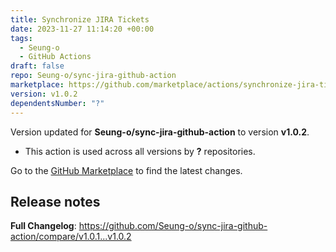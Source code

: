 ```yaml
---
title: Synchronize JIRA Tickets
date: 2023-11-27 11:14:20 +00:00
tags:
  - Seung-o
  - GitHub Actions
draft: false
repo: Seung-o/sync-jira-github-action
marketplace: https://github.com/marketplace/actions/synchronize-jira-tickets
version: v1.0.2
dependentsNumber: "?"
---
```



Version updated for **Seung-o/sync-jira-github-action** to version **v1.0.2**.
- This action is used across all versions by **?** repositories.

Go to the [GitHub Marketplace](https://github.com/marketplace/actions/synchronize-jira-tickets) to find the latest changes.

## Release notes

**Full Changelog**: https://github.com/Seung-o/sync-jira-github-action/compare/v1.0.1...v1.0.2
